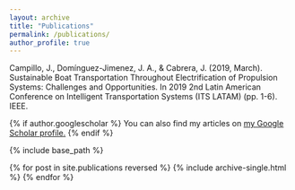 ```yaml
---
layout: archive
title: "Publications"
permalink: /publications/
author_profile: true
---
```

 Campillo, J., Domínguez-Jimenez, J. A., & Cabrera, J. (2019, March). Sustainable Boat Transportation Throughout Electrification of Propulsion Systems: Challenges and Opportunities. In 2019 2nd Latin American Conference on Intelligent Transportation Systems (ITS LATAM) (pp. 1-6). IEEE.

{% if author.googlescholar %}
  You can also find my articles on <u><a href="{{author.googlescholar}}">my Google Scholar profile</a>.</u>
{% endif %}

{% include base_path %}

{% for post in site.publications reversed %}
  {% include archive-single.html %}
{% endfor %}
